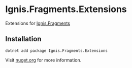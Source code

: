﻿# Ignis.Fragments.Extensions

Extensions for [Ignis.Fragments](https://www.nuget.org/packages/Ignis.Fragments)

## Installation

```shell
dotnet add package Ignis.Fragments.Extensions
```

Visit [nuget.org](https://www.nuget.org/packages/Ignis.Fragments.Extensions) for more information.
